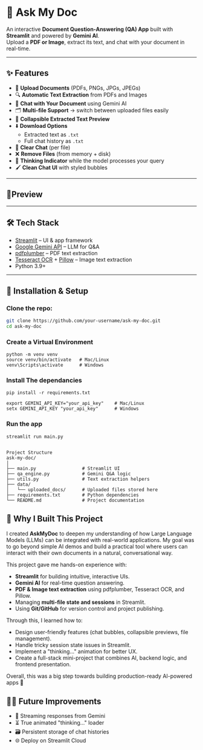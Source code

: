 # 📄 Ask My Doc

An interactive **Document Question-Answering (QA) App** built with **Streamlit** and powered by **Gemini AI**.  
Upload a **PDF or Image**, extract its text, and chat with your document in real-time.  

---

## ✨ Features

- 📂 **Upload Documents** (PDFs, PNGs, JPGs, JPEGs)  
- 🔍 **Automatic Text Extraction** from PDFs and Images  
- 💬 **Chat with Your Document** using Gemini AI  
- 🗂 **Multi-file Support** → switch between uploaded files easily  
- 📜 **Collapsible Extracted Text Preview**  
- ⬇️ **Download Options**  
  - Extracted text as `.txt`  
  - Full chat history as `.txt`  
- 🧹 **Clear Chat** (per file)  
- ❌ **Remove Files** (from memory + disk)  
- 🤔 **Thinking Indicator** while the model processes your query  
- 🖌 **Clean Chat UI** with styled bubbles  

---

## 📸Preview


---

## 🛠️ Tech Stack

- [Streamlit](https://streamlit.io/) – UI & app framework  
- [Google Gemini API](https://ai.google.dev/) – LLM for Q&A  
- [pdfplumber](https://pypi.org/project/pdfplumber/) – PDF text extraction  
- [Tesseract OCR](https://github.com/tesseract-ocr/tesseract) + [Pillow](https://pypi.org/project/Pillow/) – Image text extraction  
- Python 3.9+  

---

## 🚀 Installation & Setup

### Clone the repo:
```bash
git clone https://github.com/your-username/ask-my-doc.git
cd ask-my-doc
```
### Create a Virtual Environment
```
python -m venv venv
source venv/bin/activate   # Mac/Linux
venv\Scripts\activate      # Windows
```
### Install The dependancies
```
pip install -r requirements.txt

export GEMINI_API_KEY="your_api_key"    # Mac/Linux
setx GEMINI_API_KEY "your_api_key"      # Windows
```
### Run the app
```
streamlit run main.py


Project Structure
ask-my-doc/
│
├── main.py                 # Streamlit UI
├── qa_engine.py            # Gemini Q&A logic
├── utils.py                # Text extraction helpers
├── data/
│   └── uploaded_docs/      # Uploaded files stored here
├── requirements.txt        # Python dependencies
└── README.md               # Project documentation
```
## 🎯 Why I Built This Project

I created **AskMyDoc** to deepen my understanding of how Large Language Models (LLMs) can be integrated with real-world applications. My goal was to go beyond simple AI demos and build a practical tool where users can interact with their own documents in a natural, conversational way.

This project gave me hands-on experience with:
- **Streamlit** for building intuitive, interactive UIs.
- **Gemini AI** for real-time question answering.
- **PDF & Image text extraction** using pdfplumber, Tesseract OCR, and Pillow.
- Managing **multi-file state and sessions** in Streamlit.
- Using **Git/GitHub** for version control and project publishing.

Through this, I learned how to:
- Design user-friendly features (chat bubbles, collapsible previews, file management).
- Handle tricky session state issues in Streamlit.
- Implement a "thinking..." animation for better UX.
- Create a full-stack mini-project that combines AI, backend logic, and frontend presentation.

Overall, this was a big step towards building production-ready AI-powered apps 🚀



## 🧑‍💻 Future Improvements

- 🔄 Streaming responses from Gemini 
- ⏳ True animated "thinking..." loader
- 🗃 Persistent storage of chat histories
- 🌐 Deploy on Streamlit Cloud 
